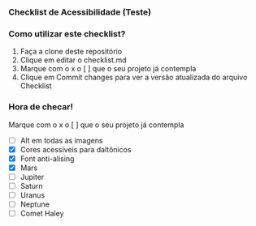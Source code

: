 ### Checklist de Acessibilidade (Teste)

### Como utilizar este checklist?
1. Faça a clone deste repositório
2. Clique em editar o checklist.md
3. Marque com o x o [ ] que o seu projeto já contempla
4. Clique em Commit changes para ver a versão atualizada do arquivo Checklist


### Hora de checar!
Marque com o x o [ ] que o seu projeto já contempla

- [ ] Alt em todas as imagens
- [x] Cores acessíveis para daltônicos
- [x] Font anti-alising
- [x] Mars
- [ ] Jupiter
- [ ] Saturn
- [ ] Uranus
- [ ] Neptune
- [ ] Comet Haley
